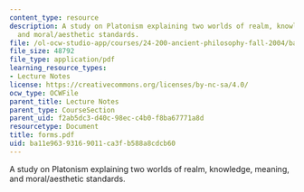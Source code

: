 ```yaml
---
content_type: resource
description: A study on Platonism explaining two worlds of realm, knowledge, meaning,
  and moral/aesthetic standards.
file: /ol-ocw-studio-app/courses/24-200-ancient-philosophy-fall-2004/ba11e96393169011ca3fb588a8cdcb60_forms.pdf
file_size: 48792
file_type: application/pdf
learning_resource_types:
- Lecture Notes
license: https://creativecommons.org/licenses/by-nc-sa/4.0/
ocw_type: OCWFile
parent_title: Lecture Notes
parent_type: CourseSection
parent_uid: f2ab5dc3-d40c-98ec-c4b0-f8ba67771a8d
resourcetype: Document
title: forms.pdf
uid: ba11e963-9316-9011-ca3f-b588a8cdcb60
---
```

A study on Platonism explaining two worlds of realm, knowledge, meaning, and moral/aesthetic standards.